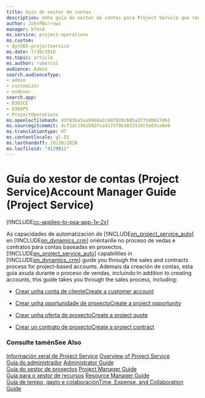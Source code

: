 ```yaml
---
title: Guía do xestor de contas
description: Unha guía do xestor de contas para Project Service que realiza o proceso de vendas e contratos para contas baseadas en proxectos
author: JohnPBurrows
manager: kfend
ms.service: project-operations
ms.custom:
- dyn365-projectservice
ms.date: 7/30/2018
ms.topic: article
ms.author: ruhercul
audience: Admin
search.audienceType:
- admin
- customizer
- enduser
search.app:
- D365CE
- D365PS
- ProjectOperations
ms.openlocfilehash: 43f83ba5aa99d4a2c8d7939cb05a3f75db617d61
ms.sourcegitcommit: 4cf1dc1561b92fca4175f0b3813133c5e63ce8e6
ms.translationtype: HT
ms.contentlocale: gl-ES
ms.lasthandoff: 10/28/2020
ms.locfileid: "4129811"
---
```

# <a name="account-manager-guide-project-service"></a><span data-ttu-id="5d8c7-103">Guía do xestor de contas (Project Service)</span><span class="sxs-lookup"><span data-stu-id="5d8c7-103">Account Manager Guide (Project Service)</span></span>

[!INCLUDE[cc-applies-to-psa-app-1x-2x](../includes/cc-applies-to-psa-app-1x-2x.md)]

<span data-ttu-id="5d8c7-104">As capacidades de automatización de [!INCLUDE[pn_project_service_auto](../includes/pn-project-service-auto.md)] en [!INCLUDE[pn_dynamics_crm](../includes/pn-dynamics-crm.md)] oriéntanlle no proceso de vedas e contratos para contas baseadas en proxectos.</span><span class="sxs-lookup"><span data-stu-id="5d8c7-104">[!INCLUDE[pn_project_service_auto](../includes/pn-project-service-auto.md)] capabilities in [!INCLUDE[pn_dynamics_crm](../includes/pn-dynamics-crm.md)] guide you through the sales and contracts process for project-based accounts.</span></span> <span data-ttu-id="5d8c7-105">Ademais da creación de contas, esta guía axuda durante o proceso de vendas, incluíndo:</span><span class="sxs-lookup"><span data-stu-id="5d8c7-105">In addition to creating accounts, this guide takes you through the sales process, including:</span></span>  
  
-   [<span data-ttu-id="5d8c7-106">Crear unha conta de cliente</span><span class="sxs-lookup"><span data-stu-id="5d8c7-106">Create a customer account</span></span>](../psa/create-customer-account.md)  
  
-   [<span data-ttu-id="5d8c7-107">Crear unha oportunidade de proxecto</span><span class="sxs-lookup"><span data-stu-id="5d8c7-107">Create a project opportunity</span></span>](../psa/create-project-opportunity.md)  
  
-   [<span data-ttu-id="5d8c7-108">Crear unha oferta de proxecto</span><span class="sxs-lookup"><span data-stu-id="5d8c7-108">Create a project quote</span></span>](../psa/create-project-quote.md)  
  
-   [<span data-ttu-id="5d8c7-109">Crear un contrato de proxecto</span><span class="sxs-lookup"><span data-stu-id="5d8c7-109">Create a project contract</span></span>](../psa/create-project-contract.md)  
  
  
### <a name="see-also"></a><span data-ttu-id="5d8c7-110">Consulte tamén</span><span class="sxs-lookup"><span data-stu-id="5d8c7-110">See Also</span></span>  
 <span data-ttu-id="5d8c7-111">[Información xeral de Project Service](../psa/overview.md) </span><span class="sxs-lookup"><span data-stu-id="5d8c7-111">[Overview of Project Service](../psa/overview.md) </span></span>  
 <span data-ttu-id="5d8c7-112">[Guía do administrador](../psa/admin-guide.md) </span><span class="sxs-lookup"><span data-stu-id="5d8c7-112">[Administrator Guide](../psa/admin-guide.md) </span></span>  
 <span data-ttu-id="5d8c7-113">[Guía do xestor de proxectos](../psa/project-manager-guide.md) </span><span class="sxs-lookup"><span data-stu-id="5d8c7-113">[Project Manager Guide](../psa/project-manager-guide.md) </span></span>  
 <span data-ttu-id="5d8c7-114">[Guía para o xestor de recursos](../psa/resource-manager-guide.md) </span><span class="sxs-lookup"><span data-stu-id="5d8c7-114">[Resource Manager Guide](../psa/resource-manager-guide.md) </span></span>  
 [<span data-ttu-id="5d8c7-115">Guía de tempo, gasto e colaboración</span><span class="sxs-lookup"><span data-stu-id="5d8c7-115">Time, Expense, and Collaboration Guide</span></span>](../psa/time-expense-collaboration-guide.md)
